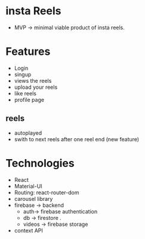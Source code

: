 # insta Reels

- MVP -> minimal viable product of insta reels.

# Features

- Login
- singup
- views the reels
- upload your reels
- like reels
- profile page

## reels

- autoplayed
- swith to next reels after one reel end (new feature)

# Technologies

- React
- Material-UI
- Routing: react-router-dom
- carousel library
- firebase -> backend
  - auth-> firebase authentication
  - db -> firestore .
  - videos -> firebase storage
- context API


